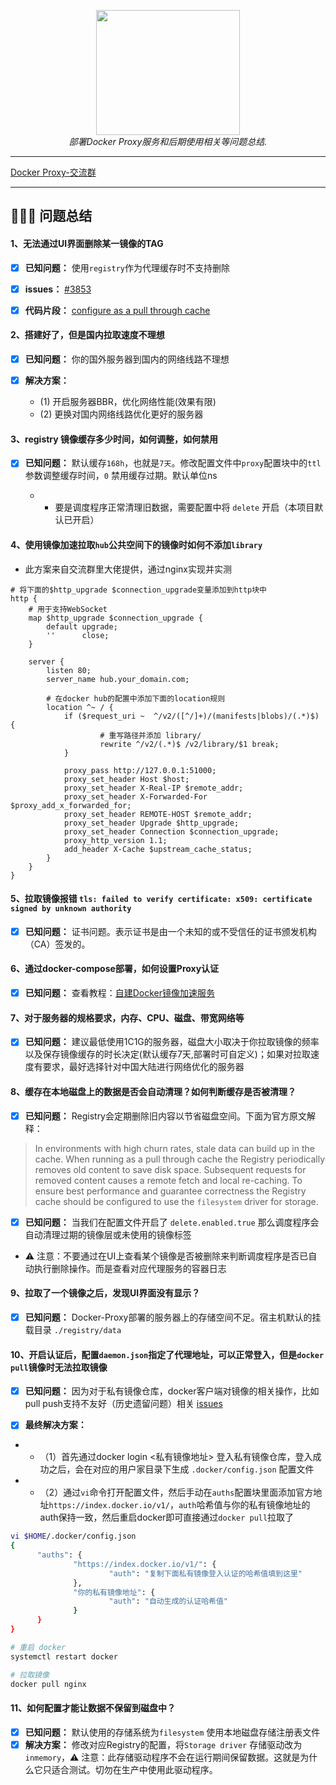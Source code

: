 <div style="text-align: center"></div>
  <p align="center">
  <img src="https://github.com/dqzboy/Docker-Proxy/assets/42825450/c187d66f-152e-4172-8268-e54bd77d48bb" width="230px" height="200px">
      <br>
      <i>部署Docker Proxy服务和后期使用相关等问题总结.</i>
  </p>
</div>

---

[Docker Proxy-交流群](https://t.me/+ghs_XDp1vwxkMGU9) 

---

## 👨🏻‍💻 问题总结

#### 1、无法通过UI界面删除某一镜像的TAG
- [x] **已知问题：** 使用`registry`作为代理缓存时不支持删除

- [x] **issues：** [#3853](https://github.com/distribution/distribution/issues/3853)

- [x] **代码片段：**  [configure as a pull through cache](https://github.com/distribution/distribution/blob/main/registry/handlers/app.go#L349)

#### 2、搭建好了，但是国内拉取速度不理想
- [x] **已知问题：** 你的国外服务器到国内的网络线路不理想

- [x] **解决方案：** 
  -  (1) 开启服务器BBR，优化网络性能(效果有限)
  - (2) 更换对国内网络线路优化更好的服务器

#### 3、registry 镜像缓存多少时间，如何调整，如何禁用
- [x] **已知问题：** 默认缓存`168h`，也就是`7天`。修改配置文件中`proxy`配置块中的`ttl` 参数调整缓存时间，`0` 禁用缓存过期。默认单位ns

  - - 要是调度程序正常清理旧数据，需要配置中将 `delete` 开启（本项目默认已开启）

#### 4、使用镜像加速拉取`hub`公共空间下的镜像时如何不添加`library`

- 此方案来自交流群里大佬提供，通过nginx实现并实测
```shell
# 将下面的$http_upgrade $connection_upgrade变量添加到http块中
http {
    # 用于支持WebSocket
    map $http_upgrade $connection_upgrade {
        default upgrade;
        ''      close;
    }

    server {
        listen 80;
        server_name hub.your_domain.com;

        # 在docker hub的配置中添加下面的location规则
        location ^~ / {
            if ($request_uri ~  ^/v2/([^/]+)/(manifests|blobs)/(.*)$) {
                    # 重写路径并添加 library/
                    rewrite ^/v2/(.*)$ /v2/library/$1 break;
            }

            proxy_pass http://127.0.0.1:51000;
            proxy_set_header Host $host;
            proxy_set_header X-Real-IP $remote_addr;
            proxy_set_header X-Forwarded-For $proxy_add_x_forwarded_for;
            proxy_set_header REMOTE-HOST $remote_addr;
            proxy_set_header Upgrade $http_upgrade;
            proxy_set_header Connection $connection_upgrade;
            proxy_http_version 1.1;
            add_header X-Cache $upstream_cache_status;
        }
    }
}
```

#### 5、拉取镜像报错 `tls: failed to verify certificate: x509: certificate signed by unknown authority`
- [x] **已知问题：** 证书问题。表示证书是由一个未知的或不受信任的证书颁发机构（CA）签发的。

#### 6、通过docker-compose部署，如何设置Proxy认证
- [x] **已知问题：** 查看教程：[自建Docker镜像加速服务](https://www.dqzboy.com/8709.html)

#### 7、对于服务器的规格要求，内存、CPU、磁盘、带宽网络等
- [x] **已知问题：** 建议最低使用1C1G的服务器，磁盘大小取决于你拉取镜像的频率以及保存镜像缓存的时长决定(默认缓存7天,部署时可自定义)；如果对拉取速度有要求，最好选择针对中国大陆进行网络优化的服务器

#### 8、缓存在本地磁盘上的数据是否会自动清理？如何判断缓存是否被清理？
- [x] **已知问题：** Registry会定期删除旧内容以节省磁盘空间。下面为官方原文解释：
> In environments with high churn rates, stale data can build up in the cache. When running as a pull through cache the Registry periodically removes old content to save disk space. Subsequent requests for removed content causes a remote fetch and local re-caching.
> To ensure best performance and guarantee correctness the Registry cache should be configured to use the `filesystem` driver for storage.

- [x] **已知问题：** 当我们在配置文件开启了 `delete.enabled.true` 那么调度程序会自动清理过期的镜像层或未使用的镜像标签

 - ⚠️ 注意：不要通过在UI上查看某个镜像是否被删除来判断调度程序是否已自动执行删除操作。而是查看对应代理服务的容器日志

 #### 9、拉取了一个镜像之后，发现UI界面没有显示？
 - [x] **已知问题：** Docker-Proxy部署的服务器上的存储空间不足。宿主机默认的挂载目录 `./registry/data`

 #### 10、开启认证后，配置`daemon.json`指定了代理地址，可以正常登入，但是`docker pull`镜像时无法拉取镜像
 - [x] **已知问题：** 因为对于私有镜像仓库，docker客户端对镜像的相关操作，比如pull push支持不友好（历史遗留问题）相关 [issues](https://github.com/docker/cli/issues/3793#issuecomment-1269051403)

 - [x] **最终解决方案：** 
 - - （1）首先通过docker login <私有镜像地址>  登入私有镜像仓库，登入成功之后，会在对应的用户家目录下生成 `.docker/config.json` 配置文件

  - - （2）通过`vi`命令打开配置文件，然后手动在`auths`配置块里面添加官方地址`https://index.docker.io/v1/`，`auth`哈希值与你的私有镜像地址的auth保持一致，然后重启docker即可直接通过`docker pull`拉取了

  ```bash
  vi $HOME/.docker/config.json
{
        "auths": {
                "https://index.docker.io/v1/": {
                        "auth": "复制下面私有镜像登入认证的哈希值填到这里"
                },
                "你的私有镜像地址": {
                        "auth": "自动生成的认证哈希值"
                }
        }
}

# 重启 docker
systemctl restart docker

# 拉取镜像
docker pull nginx
  ```

 #### 11、如何配置才能让数据不保留到磁盘中？
 - [x] **已知问题：** 默认使用的存储系统为`filesystem` 使用本地磁盘存储注册表文件
 - [x] **解决方案：** 修改对应Registry的配置，将`Storage driver` 存储驱动改为 `inmemory`，⚠️ 注意：此存储驱动程序不会在运行期间保留数据。这就是为什么它只适合测试。切勿在生产中使用此驱动程序。